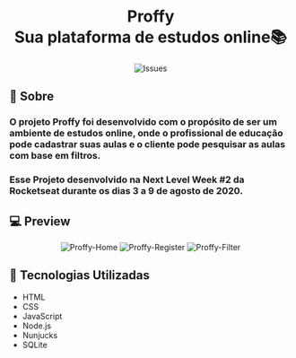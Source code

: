 <h1 align="center">Proffy<br>Sua plataforma de estudos online📚</h1> 

<p align="center">
  <img src="https://img.shields.io/github/issues/Rafaeros/proffy" alt="Issues" style="text-align:center;">
</p>

## 📄 Sobre

### O projeto Proffy foi desenvolvido com o propósito de ser um ambiente de estudos online, onde o profissional de educação pode cadastrar suas aulas e o cliente pode pesquisar as aulas com base em filtros.  

### Esse Projeto desenvolvido na Next Level Week #2 da Rocketseat durante os dias 3 a 9 de agosto de 2020. 

## 💻 Preview

<p align="center">
  <img src="https://user-images.githubusercontent.com/54757323/96377894-09dd5e80-115f-11eb-8114-4f906c44a8a5.jpg" alt="Proffy-Home">

  <img src="https://user-images.githubusercontent.com/54757323/96377897-0fd33f80-115f-11eb-8063-19b944b43d22.jpg" alt="Proffy-Register">

  <img src="https://user-images.githubusercontent.com/54757323/96377898-119d0300-115f-11eb-8bc3-37884282721b.jpg" alt="Proffy-Filter">
</p>

## :rocket: Tecnologias Utilizadas

* HTML
* CSS
* JavaScript
* Node.js
* Nunjucks
* SQLite
